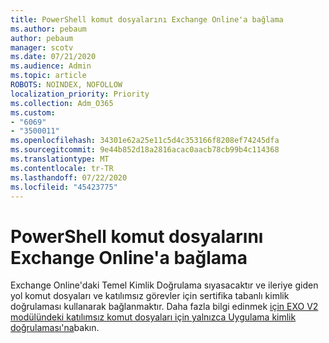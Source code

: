 ```yaml
---
title: PowerShell komut dosyalarını Exchange Online'a bağlama
ms.author: pebaum
author: pebaum
manager: scotv
ms.date: 07/21/2020
ms.audience: Admin
ms.topic: article
ROBOTS: NOINDEX, NOFOLLOW
localization_priority: Priority
ms.collection: Adm_O365
ms.custom:
- "6069"
- "3500011"
ms.openlocfilehash: 34301e62a25e11c5d4c353166f8208ef74245dfa
ms.sourcegitcommit: 9e44b852d18a2816acac0aacb78cb99b4c114368
ms.translationtype: MT
ms.contentlocale: tr-TR
ms.lasthandoff: 07/22/2020
ms.locfileid: "45423775"
---
```

# <a name="connecting-powershell-scripts-to-exchange-online"></a>PowerShell komut dosyalarını Exchange Online'a bağlama

Exchange Online'daki Temel Kimlik Doğrulama sıyasacaktır ve ileriye giden yol komut dosyaları ve katılımsız görevler için sertifika tabanlı kimlik doğrulaması kullanarak bağlanmaktır. Daha fazla bilgi edinmek [için EXO V2 modülündeki katılımsız komut dosyaları için yalnızca Uygulama kimlik doğrulaması'na](https://docs.microsoft.com/powershell/exchange/app-only-auth-powershell-v2)bakın.